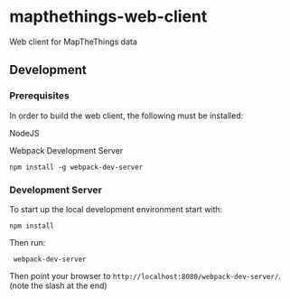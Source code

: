 # mapthethings-web-client
Web client for MapTheThings data

## Development

### Prerequisites

In order to build the web client, the following must be installed:

NodeJS


Webpack Development Server
```
npm install -g webpack-dev-server
```

### Development Server

To start up the local development environment start with:

```
npm install
```

Then run:

```
 webpack-dev-server
```

Then point your browser to `http://localhost:8080/webpack-dev-server/`. (note the slash at the end)

